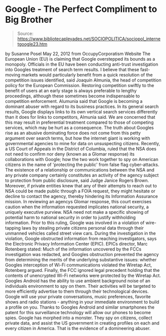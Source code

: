 # Google - The Perfect Compliment to Big Brother

> Source: https://www.bibliotecapleyades.net/SOCIOPOLITICA/sociopol_internetgoogle23.htm

by Susanne Posel
May 22, 2012
from
OccupyCorporatism Website
The European Union (EU) is claiming that Google overstepped its bounds
as a
monopoly.
Officials in the EU have been conducting
anti-trust investigation into Googles treatment of search term results.
I believe that these fast-moving markets
would particularly benefit from a quick resolution of the competition
issues identified, said Joaquín Almunia, the head of competition policy
for the European Commission.
Restoring competition swiftly to the
benefit of users at an early stage is always preferable to lengthy
proceedings, although these sometimes become indispensable to
competition enforcement.
Alumunia said that Google is becoming a
dominant abuser with regard to its business practices.
In its general search results, Google
displays links to its own vertical search services differently than it
does for links to competitors, Almunia said.
We are concerned that this may result in
preferential treatment compared to those of competing services, which
may be hurt as a consequence.
The truth about Googles rise as an abusive
dominating force does not come from this petty argument over search terms,
but how the internet giant is working with governmental agencies to mine for
data on unsuspecting citizens.
Recently, a US Court of Appeals in the District of Columbia, ruled that
the NSA
does not need to confirm nor deny (known as a Glomar response) its
collaborations with Google; how the two work together to spy on American
citizens in the name of 'protecting the public' from false flag
cyber-attacks.
The existence of a relationship or
communications between the NSA and any private company certainly
constitutes an activity of the agency subject to protection from
public disclosure, said Judge Janice Rogers Brown.
Moreover, if private entities knew that any
of their attempts to reach out to NSA could be made public through a
FOIA request, they might hesitate or decline to contact the agency,
thereby hindering its Information Assurance mission.
In reviewing an agencys Glomar response, this court exercises caution
when the information requested implicates national security, a uniquely
executive purview. NSA need not make a specific showing of potential
harm to national security in order to justify withholding information.
Prior to this ruling, Google was involved in a
violation of wire-tapping laws by stealing private citizens
personal data
through their unmanned vehicles called street view cars.
During the investigation in the violation, Google obstructed information
from reaching investigators, says the Electronic Privacy Information
Center (EPIC).
EPICs director, Marc Rotenberg stated:
Much of the information uncovered by the
FCCs investigation was redacted, and Googles obstruction prevented the
agency from determining the merits of the underlying substantive issues:
whether Googles interception of Wi-Fi communications violated the
Wiretap Act, Rotenberg argued.
Finally, the FCC ignored legal precedent
holding that the contents of unencrypted Wi-Fi networks were protected
by the Wiretap Act.
Googles Android has the ability to use
ambient background noise of an individuals environment
to spy on them.
Their activities will be targeted to more efficiently advertise to them
through their technological devices.
Google will use your private conversations, music preferences, favorite
shows and radio stations - anything in your immediate environment to build a
profile on you. Thanks to Googles Android and similar smartphones
the patent for this surveillance technology will allow our phones to become
spies.
Google has morphed into a monster. They spy on citizens, collect private
data, and assist the US government in creating profiles on each and every
citizen in America.
That is the evidence of a domineering abuser.
